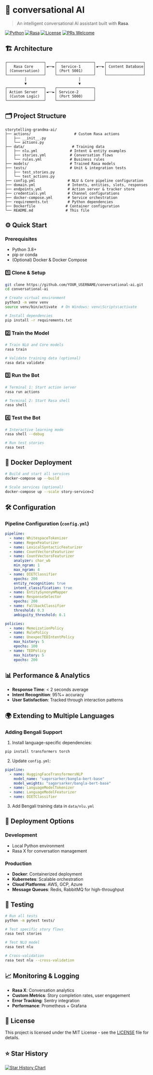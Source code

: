 # 🌸 conversational  AI

> An intelligent conversational AI assistant built with **Rasa**. 

[![Python](https://img.shields.io/badge/python-3.8+-blue.svg)](https://www.python.org/downloads/)
[![Rasa](https://img.shields.io/badge/rasa-3.1+-purple.svg)](https://rasa.com/)
[![License](https://img.shields.io/badge/license-MIT-green.svg)](LICENSE)
[![PRs Welcome](https://img.shields.io/badge/PRs-welcome-brightgreen.svg)](CONTRIBUTING.md)


## 🏗️ Architecture

```
┌─────────────────┐    ┌─────────────────┐    ┌─────────────────┐
│   Rasa Core     │◄──►│  Service-1      │◄──►│ Content Database│
│ (Conversation)  │    │ (Port 5001)     │    │                 │
└─────────────────┘    └─────────────────┘    └─────────────────┘
         │                        │
         ▼                        ▼
┌─────────────────┐    ┌─────────────────┐
│ Action Server   │◄──►│ Service-2       │
│ (Custom Logic)  │    │ (Port 5000)     │
└─────────────────┘    └─────────────────┘
```

## 🗂️ Project Structure

```
storytelling-grandma-ai/
├── actions/                    # Custom Rasa actions
│   ├── __init__.py
│   └── actions.py             
├── data/                      # Training data
│   ├── nlu.yml               # Intent & entity examples
│   ├── stories.yml           # Conversation flows
│   └── rules.yml             # Business rules
├── models/                   # Trained Rasa models
├── tests/                    # Unit & integration tests
│   ├── test_stories.py
│   └── test_actions.py
├── config.yml               # NLU & Core pipeline configuration
├── domain.yml               # Intents, entities, slots, responses
├── endpoints.yml            # Action server & tracker store
├── credentials.yml          # Channel configurations
├── docker-compose.yml       # Service orchestration
├── requirements.txt         # Python dependencies
├── Dockerfile              # Container configuration
└── README.md               # This file
```

## ⚙️ Quick Start

### Prerequisites
- Python 3.8+
- pip or conda
- (Optional) Docker & Docker Compose

### 1️⃣ Clone & Setup

```bash
git clone https://github.com/YOUR_USERNAME/conversational-ai.git
cd conversational-ai

# Create virtual environment
python3 -m venv venv
source venv/bin/activate  # On Windows: venv\Scripts\activate

# Install dependencies
pip install -r requirements.txt
```

### 2️⃣ Train the Model

```bash
# Train NLU and Core models
rasa train

# Validate training data (optional)
rasa data validate
```

### 3️⃣ Run the Bot

```bash
# Terminal 1: Start action server
rasa run actions

# Terminal 2: Start Rasa shell
rasa shell
```

### 4️⃣ Test the Bot

```bash
# Interactive learning mode
rasa shell --debug

# Run test stories
rasa test
```

## 🐳 Docker Deployment

```bash
# Build and start all services
docker-compose up --build

# Scale services (optional)
docker-compose up --scale story-service=2
```

## 🛠️ Configuration

### Pipeline Configuration (`config.yml`)

```yaml
pipeline:
  - name: WhitespaceTokenizer
  - name: RegexFeaturizer
  - name: LexicalSyntacticFeaturizer
  - name: CountVectorsFeaturizer
  - name: CountVectorsFeaturizer
    analyzer: char_wb
    min_ngram: 1
    max_ngram: 4
  - name: DIETClassifier
    epochs: 200
    entity_recognition: true
    intent_classification: true
  - name: EntitySynonymMapper
  - name: ResponseSelector
    epochs: 200
  - name: FallbackClassifier
    threshold: 0.3
    ambiguity_threshold: 0.1

policies:
  - name: MemoizationPolicy
  - name: RulePolicy
  - name: UnexpecTEDIntentPolicy
    max_history: 5
    epochs: 100
  - name: TEDPolicy
    max_history: 5
    epochs: 200
```




## 📊 Performance & Analytics

- **Response Time**: < 2 seconds average
- **Intent Recognition**: 95%+ accuracy
- **User Satisfaction**: Tracked through interaction patterns

## 🌍 Extending to Multiple Languages

### Adding Bengali Support

1. Install language-specific dependencies:
```bash
pip install transformers torch
```

2. Update `config.yml`:
```yaml
pipeline:
  - name: HuggingFaceTransformersNLP
    model_name: "sagorsarker/bangla-bert-base"
    model_weights: "sagorsarker/bangla-bert-base"
  - name: LanguageModelTokenizer
  - name: LanguageModelFeaturizer
  - name: DIETClassifier
```

3. Add Bengali training data in `data/nlu.yml`

## 🚀 Deployment Options

### Development
- Local Python environment
- Rasa X for conversation management

### Production
- **Docker**: Containerized deployment
- **Kubernetes**: Scalable orchestration
- **Cloud Platforms**: AWS, GCP, Azure
- **Message Queues**: Redis, RabbitMQ for high-throughput

## 🧪 Testing

```bash
# Run all tests
python -m pytest tests/

# Test specific story flows
rasa test stories

# Test NLU model
rasa test nlu

# Cross-validation
rasa test nlu --cross-validation
```

## 📈 Monitoring & Logging

- **Rasa X**: Conversation analytics
- **Custom Metrics**: Story completion rates, user engagement
- **Error Tracking**: Sentry integration
- **Performance**: Prometheus + Grafana


## 📝 License

This project is licensed under the MIT License - see the [LICENSE](LICENSE) file for details.


## ⭐ Star History

[![Star History Chart](https://api.star-history.com/svg?repos=YOUR_USERNAME/storytelling-grandma-ai&type=Date)](https://star-history.com/#YOUR_USERNAME/storytelling-grandma-ai&Date)

